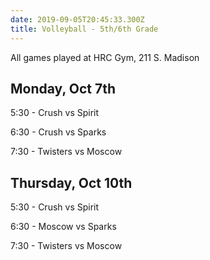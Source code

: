 ```yaml
---
date: 2019-09-05T20:45:33.300Z
title: Volleyball - 5th/6th Grade
---
```


All games played at HRC Gym, 211 S. Madison

## Monday, Oct 7th

5:30 - Crush vs Spirit

6:30 - Crush vs Sparks

7:30 - Twisters vs Moscow

## Thursday, Oct 10th

5:30 - Crush vs Spirit

6:30 - Moscow vs Sparks

7:30 - Twisters vs Moscow
